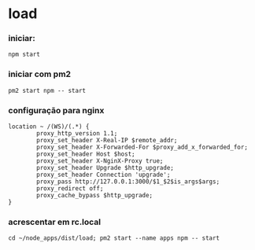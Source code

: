 # load

### iniciar:
```
npm start
```

### iniciar com pm2
```
pm2 start npm -- start
```

### configuração para nginx
```
location ~ /(WS)/(.*) {
        proxy_http_version 1.1;
        proxy_set_header X-Real-IP $remote_addr;
        proxy_set_header X-Forwarded-For $proxy_add_x_forwarded_for;
        proxy_set_header Host $host;
        proxy_set_header X-NginX-Proxy true;
        proxy_set_header Upgrade $http_upgrade;
        proxy_set_header Connection 'upgrade';
        proxy_pass http://127.0.0.1:3000/$1_$2$is_args$args;
        proxy_redirect off;
        proxy_cache_bypass $http_upgrade;
}
```

### acrescentar em rc.local
```
cd ~/node_apps/dist/load; pm2 start --name apps npm -- start
```